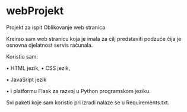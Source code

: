 # webProjekt
Projekt za ispit Oblikovanje web stranica

Kreirao sam web stranicu koja je imala za cilj predstaviti podzuće čija je osnovna djelatnost servis računala. 

Koristio sam:

•	HTML jezik,
•	CSS jezik,

•	JavaSript jezik 

•	i  platformu Flask za razvoj u Python programskom jeziku.

Svi paketi koje sam koristio pri izradi nalaze se u Requirements.txt.


